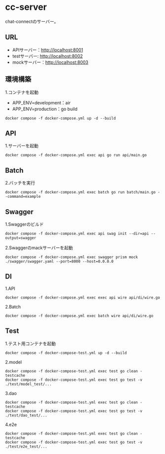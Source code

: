 # cc-server
chat-connectのサーバー。

## URL
- APIサーバー：[http://localhost:8001]()
- testサーバー: [http://localhost:8002]()
- mockサーバー：[http://localhost:8003]()

## 環境構築
1.コンテナを起動
- APP_ENV=development：air
- APP_ENV=production：go build
```
docker compose -f docker-compose.yml up -d --build
```
## API
1.サーバーを起動
```
docker compose -f docker-compose.yml exec api go run api/main.go
```

## Batch
2.バッチを実行
```
docker compose -f docker-compose.yml exec batch go run batch/main.go --command=example
```

## Swagger
1.Swaggerのビルド
```
docker compose -f docker-compose.yml exec api swag init --dir=api --output=swagger
```
2.Swaggerのmackサーバーを起動
```
docker compose -f docker-compose.yml exec swagger prism mock ./swagger/swagger.yaml --port=8000 --host=0.0.0.0
```

## DI
1.API
```
docker compose -f docker-compose.yml exec exec api wire api/di/wire.go
```

2.Batch
```
docker compose -f docker-compose.yml exec batch wire api/di/wire.go
```

## Test
1.テスト用コンテナを起動
```
docker compose -f docker-compose-test.yml up -d --build
```
2.model
```
docker compose -f docker-compose-test.yml exec test go clean -testcache
docker compose -f docker-compose-test.yml exec test go test -v ./test/model_test/...
```
3.dao
```
docker compose -f docker-compose-test.yml exec test go clean -testcache
docker compose -f docker-compose-test.yml exec test go test -v ./test/dao_test/...
```
4.e2e
```
docker compose -f docker-compose-test.yml exec test go clean -testcache
docker compose -f docker-compose-test.yml exec test go test -v ./test/e2e_test/...
```
